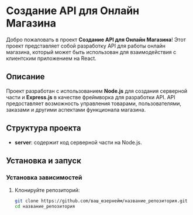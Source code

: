 # Создание API для Онлайн Магазина

Добро пожаловать в проект **Создание API для Онлайн Магазина**! Этот проект представляет собой разработку API для работы онлайн магазина, который может быть использован для взаимодействия с клиентским приложением на React.

## Описание

Проект разработан с использованием **Node.js** для создания серверной части и **Express.js** в качестве фреймворка для разработки API. API предоставляет возможность управления товарами, пользователями, заказами и другими аспектами функционала магазина.

## Структура проекта

- **server**: содержит код серверной части на Node.js.

## Установка и запуск

### Установка зависимостей

1. Клонируйте репозиторий:

   ```bash
   git clone https://github.com/ваш_юзернейм/название_репозитория.git
   cd название_репозитория
